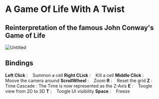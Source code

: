 # A Game Of Life With A Twist

## Reinterpretation of the famous John Conway's Game of Life

![Untitled](https://github.com/NoeBrt/Game-Of-Life-3D/assets/94910317/3752d0c9-c1a4-421e-a076-b108d0435597)

## Bindings

**Left Click** :&nbsp;&nbsp;&nbsp; Summon a cell
**Right CLick** :&nbsp;&nbsp;&nbsp; Kill a cell
**Middle Click** :&nbsp;&nbsp;&nbsp; Moove the camera around 
**ScrollWheel** :&nbsp;&nbsp;&nbsp; Zoom
**R** :&nbsp;&nbsp;&nbsp; Reset the grid
**Z** :&nbsp;&nbsp;&nbsp; Time Cascade : The Time is now represented as the Z-Axis
**E** :&nbsp;&nbsp;&nbsp; Toogle view from 2D to 3D
**T** :&nbsp;&nbsp;&nbsp; Toogle UI visibility 
**Space** :&nbsp;&nbsp;&nbsp; Freeze
